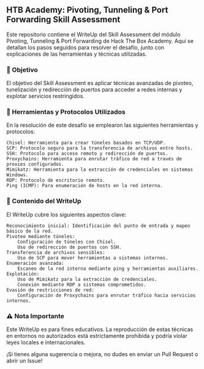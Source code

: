 ## HTB Academy: Pivoting, Tunneling & Port Forwarding Skill Assessment

Este repositorio contiene el WriteUp del Skill Assessment del módulo Pivoting, Tunneling & Port Forwarding de Hack The Box Academy. Aquí se detallan los pasos seguidos para resolver el desafío, junto con explicaciones de las herramientas y técnicas utilizadas.
### 🎯 Objetivo

El objetivo del Skill Assessment es aplicar técnicas avanzadas de pivoteo, tunelización y redirección de puertos para acceder a redes internas y explotar servicios restringidos.
### 🚀 Herramientas y Protocolos Utilizados

En la resolución de este desafío se emplearon las siguientes herramientas y protocolos:

    Chisel: Herramienta para crear túneles basados en TCP/UDP.
    SCP: Protocolo seguro para la transferencia de archivos entre hosts.
    SSH: Protocolo para acceso remoto y redirección de puertos.
    Proxychains: Herramienta para enrutar tráfico de red a través de proxies configurados.
    Mimikatz: Herramienta para la extracción de credenciales en sistemas Windows.
    RDP: Protocolo de escritorio remoto.
    Ping (ICMP): Para enumeración de hosts en la red interna.

### 📝 Contenido del WriteUp

El WriteUp cubre los siguientes aspectos clave:

    Reconocimiento inicial: Identificación del punto de entrada y mapeo básico de la red.
    Pivoteo mediante túneles:
        Configuración de túneles con Chisel.
        Uso de redirección de puertos con SSH.
    Transferencia de archivos sensibles:
        Uso de SCP para mover herramientas a sistemas internos.
    Enumeración avanzada:
        Escaneo de la red interna mediante ping y herramientas auxiliares.
    Explotación:
        Uso de Mimikatz para la extracción de credenciales.
        Conexión mediante RDP a sistemas comprometidos.
    Evasión de restricciones de red:
        Configuración de Proxychains para enrutar tráfico hacia servicios internos.

### ⚠️ Nota Importante

Este WriteUp es para fines educativos. La reproducción de estas técnicas en entornos no autorizados está estrictamente prohibida y podría violar leyes locales e internacionales.

¡Si tienes alguna sugerencia o mejora, no dudes en enviar un Pull Request o abrir un Issue!
